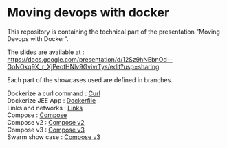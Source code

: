 # Moving devops with docker

This repository is containing the technical part of the presentation "Moving Devops with Docker".

The slides are available at : https://docs.google.com/presentation/d/12Sz9hNEbnOd--GoNOkq9X_r_XjPeotHNlv9GvivrTys/edit?usp=sharing

Each part of the showcases used are defined in branches.

Dockerize a curl command : [Curl](/tree/curl)  
Dockerize JEE App :  [Dockerfile](/tree/dockerfile)  
Links and networks : [Links](/tree/links)  
Compose : [Compose](/tree/compose)  
Compose v2 : [Compose v2](/tree/compose2)  
Compose v3 : [Compose v3](/tree/compose3)  
Swarm show case : [Compose v3](/tree/swarm)  
